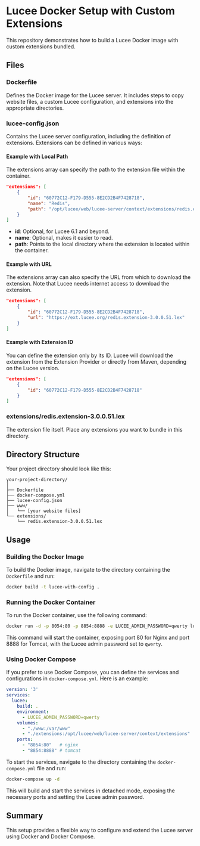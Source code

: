 
# Lucee Docker Setup with Custom Extensions

This repository demonstrates how to build a Lucee Docker image with custom extensions bundled.

## Files

### Dockerfile

Defines the Docker image for the Lucee server. It includes steps to copy website files, a custom Lucee configuration, and extensions into the appropriate directories.

### lucee-config.json

Contains the Lucee server configuration, including the definition of extensions. Extensions can be defined in various ways:

#### Example with Local Path

The extensions array can specify the path to the extension file within the container.

```json
"extensions": [
    {
        "id": "60772C12-F179-D555-8E2CD2B4F7428718",
        "name": "Redis",
        "path": "/opt/lucee/web/lucee-server/context/extensions/redis.extension-3.0.0.51.lex"
    }
]
```

- **id**: Optional, for Lucee 6.1 and beyond.
- **name**: Optional, makes it easier to read.
- **path**: Points to the local directory where the extension is located within the container.

#### Example with URL

The extensions array can also specify the URL from which to download the extension. Note that Lucee needs internet access to download the extension.

```json
"extensions": [
    {
        "id": "60772C12-F179-D555-8E2CD2B4F7428718",
        "url": "https://ext.lucee.org/redis.extension-3.0.0.51.lex"
    }
]
```

#### Example with Extension ID

You can define the extension only by its ID. Lucee will download the extension from the Extension Provider or directly from Maven, depending on the Lucee version.

```json
"extensions": [
    {
        "id": "60772C12-F179-D555-8E2CD2B4F7428718"
    }
]
```

### extensions/redis.extension-3.0.0.51.lex

The extension file itself. Place any extensions you want to bundle in this directory.

## Directory Structure

Your project directory should look like this:

```
your-project-directory/
│
├── Dockerfile
├── docker-compose.yml
├── lucee-config.json
├── www/
│   └── [your website files]
└── extensions/
    └── redis.extension-3.0.0.51.lex
```

## Usage

### Building the Docker Image

To build the Docker image, navigate to the directory containing the `Dockerfile` and run:

```sh
docker build -t lucee-with-config .
```

### Running the Docker Container

To run the Docker container, use the following command:

```sh
docker run -d -p 8054:80 -p 8854:8888 -e LUCEE_ADMIN_PASSWORD=qwerty lucee-with-config
```

This command will start the container, exposing port 80 for Nginx and port 8888 for Tomcat, with the Lucee admin password set to `qwerty`.

### Using Docker Compose

If you prefer to use Docker Compose, you can define the services and configurations in `docker-compose.yml`. Here is an example:

```yaml
version: '3'
services:
  lucee:
    build: .
    environment:
      - LUCEE_ADMIN_PASSWORD=qwerty
    volumes:
      - "./www:/var/www"
      - "./extensions:/opt/lucee/web/lucee-server/context/extensions"
    ports:
      - "8054:80"   # nginx
      - "8854:8888" # tomcat
```

To start the services, navigate to the directory containing the `docker-compose.yml` file and run:

```sh
docker-compose up -d
```

This will build and start the services in detached mode, exposing the necessary ports and setting the Lucee admin password.

## Summary

This setup provides a flexible way to configure and extend the Lucee server using Docker and Docker Compose.
